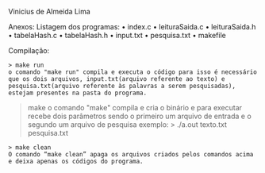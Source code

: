 Vinicius de Almeida Lima


Anexos: 
    Listagem dos programas: 
        • index.c
        • leituraSaida.c 
        • leituraSaida.h
        • tabelaHash.c
        • tabelaHash.h
        • input.txt
        • pesquisa.txt
        • makefile


Compilação:

 	> make run
	o comando "make run" compila e executa o código para isso é necessário que os dois arquivos, input.txt(arquivo referente ao texto) e pesquisa.txt(arquivo referente às palavras a serem pesquisadas), estejam presentes na pasta do programa.

    
> make
   	o comando "make" compila e cria o binário e para executar recebe dois parâmetros sendo o primeiro um arquivo de entrada e o segundo um arquivo de pesquisa
    exemplo:
    > ./a.out texto.txt pesquisa.txt

  	> make clean
	O comando “make clean” apaga os arquivos criados pelos comandos acima e deixa apenas os códigos do programa.